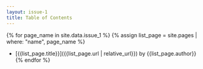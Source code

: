 ```yaml
---
layout: issue-1
title: Table of Contents
---
```

{% for page_name in site.data.issue_1 %}
  {% assign list_page = site.pages | where: "name", page_name %}
  * [{{list_page.title}}]({{list_page.url | relative_url}}) by {{list_page.author}}
{% endfor %}
